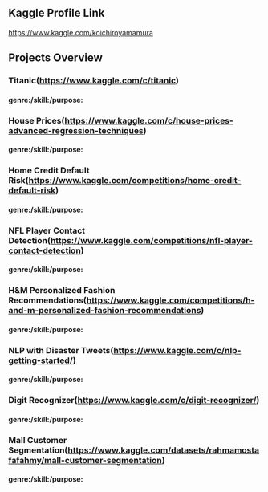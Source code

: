 ## Kaggle Profile Link<br>
https://www.kaggle.com/koichiroyamamura<br>
## Projects Overview<br>
### Titanic(https://www.kaggle.com/c/titanic)</br>
#### genre:/skill:/purpose:
### House Prices(https://www.kaggle.com/c/house-prices-advanced-regression-techniques)</br>
#### genre:/skill:/purpose:
### Home Credit Default Risk(https://www.kaggle.com/competitions/home-credit-default-risk)</br>
#### genre:/skill:/purpose:
### NFL Player Contact Detection(https://www.kaggle.com/competitions/nfl-player-contact-detection)</br>
#### genre:/skill:/purpose:
### H&M Personalized Fashion Recommendations(https://www.kaggle.com/competitions/h-and-m-personalized-fashion-recommendations)</br>
#### genre:/skill:/purpose:
### NLP with Disaster Tweets(https://www.kaggle.com/c/nlp-getting-started/)</br>
#### genre:/skill:/purpose:
### Digit Recognizer(https://www.kaggle.com/c/digit-recognizer/)</br>
#### genre:/skill:/purpose:
### Mall Customer Segmentation(https://www.kaggle.com/datasets/rahmamostafafahmy/mall-customer-segmentation)</br>
#### genre:/skill:/purpose:
